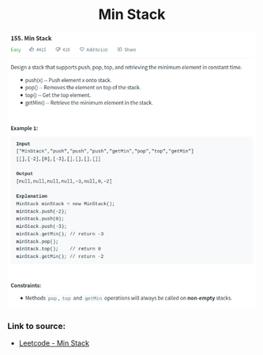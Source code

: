 <h1 align="center">Min Stack</h1>

![alt text](https://github.com/matthew01lokiet/Algorithmic-exercises/blob/main/z_description_images/Stack/min_stack.png?raw=true)

### Link to source: 
- <a href="https://leetcode.com/problems/min-stack/">Leetcode - Min Stack</a>
